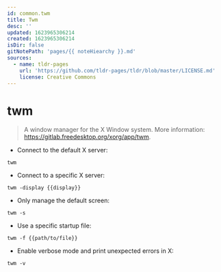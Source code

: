 ```yaml
---
id: common.twm
title: Twm
desc: ''
updated: 1623965306214
created: 1623965306214
isDir: false
gitNotePath: 'pages/{{ noteHiearchy }}.md'
sources:
  - name: tldr-pages
    url: 'https://github.com/tldr-pages/tldr/blob/master/LICENSE.md'
    license: Creative Commons
---
```

# twm

> A window manager for the X Window system.
> More information: <https://gitlab.freedesktop.org/xorg/app/twm>.

- Connect to the default X server:

`twm`

- Connect to a specific X server:

`twm -display {{display}}`

- Only manage the default screen:

`twm -s`

- Use a specific startup file:

`twm -f {{path/to/file}}`

- Enable verbose mode and print unexpected errors in X:

`twm -v`

